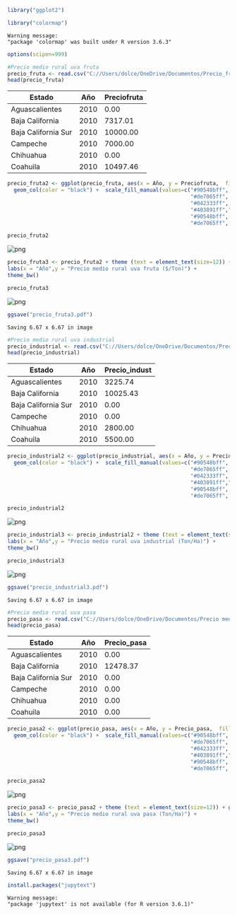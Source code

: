 ```R
library("ggplot2")
```


```R
library("colormap")
```

    Warning message:
    "package 'colormap' was built under R version 3.6.3"


```R
options(scipen=999)
```


```R
#Precio medio rural uva fruta
precio_fruta <- read.csv("C://Users/dolce/OneDrive/Documentos/Precio_fruta.csv")
head(precio_fruta)
```


<table>
<thead><tr><th scope=col>Estado</th><th scope=col>Año</th><th scope=col>Preciofruta</th></tr></thead>
<tbody>
	<tr><td>Aguascalientes     </td><td>2010               </td><td>    0.00           </td></tr>
	<tr><td>Baja California    </td><td>2010               </td><td> 7317.01           </td></tr>
	<tr><td>Baja California Sur</td><td>2010               </td><td>10000.00           </td></tr>
	<tr><td>Campeche           </td><td>2010               </td><td> 7000.00           </td></tr>
	<tr><td>Chihuahua          </td><td>2010               </td><td>    0.00           </td></tr>
	<tr><td>Coahuila           </td><td>2010               </td><td>10497.46           </td></tr>
</tbody>
</table>




```R
precio_fruta2 <- ggplot(precio_fruta, aes(x = Año, y = Preciofruta,  fill = Estado)) + 
  geom_col(color = "black") +  scale_fill_manual(values=c("#90548bff", "#a65c85ff", "#b8627dff", "#cc6a70ff",
                                                          "#de7065ff", "#eb8055ff", "#f68f46ff", "#f9b641ff",
                                                          "#042333ff", "#0c2a50ff", "#13306dff", "#253582ff",
                                                          "#403891ff","#593d9cff", "#6b4596ff", "#7e4e90ff",
                                                          "#90548bff", "#a65c85ff", "#b8627dff", "#cc6a70ff",
                                                          "#de7065ff", "#eb8055ff", "#f68f46ff", "#f9b641ff")) 
```


```R
precio_fruta2
```


    
![png](output_5_0.png)
    



```R
precio_fruta3 <- precio_fruta2 + theme (text = element_text(size=12)) + ggtitle ("Precio medio rural uva fruta") +
labs(x = "Año",y = "Precio medio rural uva fruta ($/Ton)") +
theme_bw()
```


```R
precio_fruta3
```


    
![png](output_7_0.png)
    



```R
ggsave("precio_fruta3.pdf")
```

    Saving 6.67 x 6.67 in image
    


```R
#Precio medio rural uva industrial
precio_industrial <- read.csv("C://Users/dolce/OneDrive/Documentos/Precio_industrial.csv")
head(precio_industrial)
```


<table>
<thead><tr><th scope=col>Estado</th><th scope=col>Año</th><th scope=col>Precio_indust</th></tr></thead>
<tbody>
	<tr><td>Aguascalientes     </td><td>2010               </td><td> 3225.74           </td></tr>
	<tr><td>Baja California    </td><td>2010               </td><td>10025.43           </td></tr>
	<tr><td>Baja California Sur</td><td>2010               </td><td>    0.00           </td></tr>
	<tr><td>Campeche           </td><td>2010               </td><td>    0.00           </td></tr>
	<tr><td>Chihuahua          </td><td>2010               </td><td> 2800.00           </td></tr>
	<tr><td>Coahuila           </td><td>2010               </td><td> 5500.00           </td></tr>
</tbody>
</table>




```R
precio_industrial2 <- ggplot(precio_industrial, aes(x = Año, y = Precio_indust,  fill = Estado)) + 
  geom_col(color = "black") +  scale_fill_manual(values=c("#90548bff", "#a65c85ff", "#b8627dff", "#cc6a70ff",
                                                          "#de7065ff", "#eb8055ff", "#f68f46ff", "#f9b641ff",
                                                          "#042333ff", "#0c2a50ff", "#13306dff", "#253582ff",
                                                          "#403891ff","#593d9cff", "#6b4596ff", "#7e4e90ff",
                                                          "#90548bff", "#a65c85ff", "#b8627dff", "#cc6a70ff",
                                                          "#de7065ff", "#eb8055ff", "#f68f46ff", "#f9b641ff")) 
```


```R
precio_industrial2
```


    
![png](output_11_0.png)
    



```R
precio_industrial3 <- precio_industrial2 + theme (text = element_text(size=12)) + ggtitle ("Precio medio rural uva industrial") +
labs(x = "Año",y = "Precio medio rural uva industrial (Ton/Ha)") +
theme_bw()
```


```R
precio_industrial3
```


    
![png](output_13_0.png)
    



```R
ggsave("precio_industrial3.pdf")
```

    Saving 6.67 x 6.67 in image
    


```R
#Precio medio rural uva pasa
precio_pasa <- read.csv("C://Users/dolce/OneDrive/Documentos/Precio medio rural/Precio_pasa.csv")
head(precio_pasa)
```


<table>
<thead><tr><th scope=col>Estado</th><th scope=col>Año</th><th scope=col>Precio_pasa</th></tr></thead>
<tbody>
	<tr><td>Aguascalientes     </td><td>2010               </td><td>    0.00           </td></tr>
	<tr><td>Baja California    </td><td>2010               </td><td>12478.37           </td></tr>
	<tr><td>Baja California Sur</td><td>2010               </td><td>    0.00           </td></tr>
	<tr><td>Campeche           </td><td>2010               </td><td>    0.00           </td></tr>
	<tr><td>Chihuahua          </td><td>2010               </td><td>    0.00           </td></tr>
	<tr><td>Coahuila           </td><td>2010               </td><td>    0.00           </td></tr>
</tbody>
</table>




```R
precio_pasa2 <- ggplot(precio_pasa, aes(x = Año, y = Precio_pasa,  fill = Estado)) + 
  geom_col(color = "black") +  scale_fill_manual(values=c("#90548bff", "#a65c85ff", "#b8627dff", "#cc6a70ff",
                                                          "#de7065ff", "#eb8055ff", "#f68f46ff", "#f9b641ff",
                                                          "#042333ff", "#0c2a50ff", "#13306dff", "#253582ff",
                                                          "#403891ff","#593d9cff", "#6b4596ff", "#7e4e90ff",
                                                          "#90548bff", "#a65c85ff", "#b8627dff", "#cc6a70ff",
                                                          "#de7065ff", "#eb8055ff", "#f68f46ff", "#f9b641ff")) 
```


```R
precio_pasa2
```


    
![png](output_17_0.png)
    



```R
precio_pasa3 <- precio_pasa2 + theme (text = element_text(size=12)) + ggtitle ("Precio medio rural uva pasa") +
labs(x = "Año",y = "Precio medio rural uva pasa (Ton/Ha)") +
theme_bw()
```


```R
precio_pasa3
```


    
![png](output_19_0.png)
    



```R
ggsave("precio_pasa3.pdf")
```

    Saving 6.67 x 6.67 in image
    


```R
install.packages("jupytext")
```

    Warning message:
    "package 'jupytext' is not available (for R version 3.6.1)"
